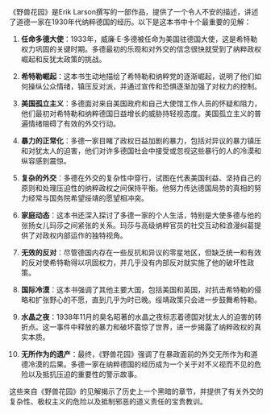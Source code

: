 《野兽花园》是Erik Larson撰写的一部作品，提供了一个令人不安的描述，讲述了道德一家在1930年代纳粹德国的经历。以下是这本书中十个最重要的见解：

1. **任命多德大使**：1933年，威廉·E·多德被任命为美国驻德国大使，这是希特勒权力巩固的关键时期。多德最初的乐观和对外交的信念很快就受到了纳粹政权崛起和反犹太政策的挑战。

2. **希特勒崛起**：这本书生动地描绘了希特勒和纳粹党的逐渐崛起，说明了他们如何操纵公众情绪，镇压反对派，并通过宣传和恐惧逐渐加强了对权力的控制。

3. **美国孤立主义**：多德面对来自美国政府和自己大使馆工作人员的怀疑和阻力，他们最初对希特勒和纳粹德国日益增长的威胁持轻视态度。美国孤立主义的普遍情绪阻碍了有效的外交行动。

4. **暴力的正常化**：多德一家目睹了政权日益加剧的暴力，包括对异议的暴力镇压和对犹太人的迫害，他们对许多德国社会中接受或忽视这些暴行的人的冷漠和纵容感到震惊。

5. **复杂的外交**：多德在外交的复杂性中穿行，试图在代表美国利益、坚持自己的原则和处理压迫性的纳粹政权之间保持平衡。他努力传达德国局势的真相的努力经常与国务院希望绥靖的愿望相冲突。

6. **家庭动态**：这本书还深入探讨了多德一家的个人生活，特别是大使多德与他的张扬女儿玛莎之间紧张的关系。玛莎与高级纳粹官员的社交互动和浪漫纠葛提供了对政权内部运作的独特视角。

7. **无效的反对**：尽管德国内存在一些反抗和异议的零星地区，但缺乏统一和有效的反对使希特勒得以巩固权力，并几乎没有内部反对就实施了他的破坏性政策。

8. **国际冷漠**：这本书强调了其他主要大国，包括美国和英国，对抗击希特勒的侵略和扩张野心的不愿，直到几乎为时已晚。绥靖政策只会进一步鼓舞希特勒。

9. **水晶之夜**：1938年11月的臭名昭著的水晶之夜标志着德国对犹太人的迫害的转折点。这一事件中释放的暴力和破坏震惊了世界，进一步揭露了纳粹政权的真实本质。

10. **无所作为的遗产**：最终，《野兽花园》强调了在暴政面前的外交无所作为和道德冷漠的后果。多德一家在纳粹德国的经历成为一个关于对不义视而不见的危险以及抵抗压迫的重要性的警示故事。

这些来自《野兽花园》的见解揭示了历史上一个黑暗的章节，并提供了有关外交的复杂性、极权主义的危险以及抵制邪恶的道义责任的宝贵教训。